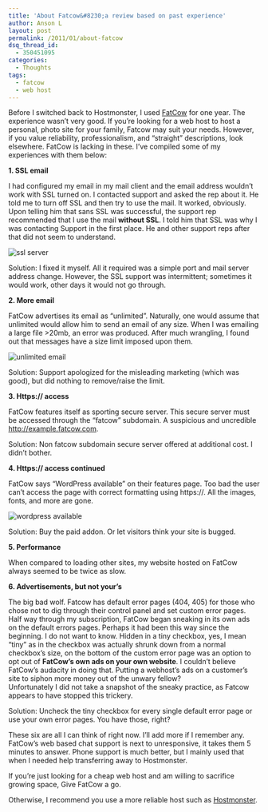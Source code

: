```yaml
---
title: 'About Fatcow&#8230;a review based on past experience'
author: Anson L
layout: post
permalink: /2011/01/about-fatcow
dsq_thread_id:
  - 350451095
categories:
  - Thoughts
tags:
  - fatcow
  - web host
---
```

Before I switched back to Hostmonster, I used <a rel="nofollow" href="http://fatcow.com">FatCow</a> for one year. The experience wasn&#8217;t very good. If you&#8217;re looking for a web host to host a personal, photo site for your family, Fatcow may suit your needs. However, if you value reliability, professionalism, and &#8220;straight&#8221; descriptions, look elsewhere. FatCow is lacking in these. I&#8217;ve compiled some of my experiences with them below:

**1. SSL email**

I had configured my email in my mail client and the email address wouldn&#8217;t work with SSL turned on. I contacted support and asked the rep about it. He told me to turn off SSL and then try to use the mail. It worked, obviously. Upon telling him that sans SSL was successful, the support rep recommended that I use the mail **without SSL**. I told him that SSL was why I was contacting Support in the first place. He and other support reps after that did not seem to understand.

<img class="alignleft size-full wp-image-448" title="ssl server" src="https://i0.wp.com/apparentetch.com/wp-content/uploads/2011/01/ssl-server.png?resize=272%2C30" alt="ssl server" data-recalc-dims="1" />

Solution: I fixed it myself. All it required was a simple port and mail server address change. However, the SSL support was intermittent; sometimes it would work, other days it would not go through.

<p style="text-align: center;">
  <!--more Read More → -->
</p>

**2. More email**

FatCow advertises its email as &#8220;unlimited&#8221;. Naturally, one would assume that unlimited would allow him to send an email of any size. When I was emailing a large file >20mb, an error was produced. After much wrangling, I found out that messages have a size limit imposed upon them.

<img class="alignleft size-full wp-image-447" title="unlimited email" src="https://i2.wp.com/apparentetch.com/wp-content/uploads/2011/01/Screen-shot-2011-01-26-at-8.24.23-PM.png?resize=271%2C32" alt="unlimited email" data-recalc-dims="1" />

Solution: Support apologized for the misleading marketing (which was good), but did nothing to remove/raise the limit.

**3. Https:// access**

FatCow features itself as sporting secure server. This secure server must be accessed through the &#8220;fatcow&#8221; subdomain. A suspicious and uncredible http://example.fatcow.com.

Solution: Non fatcow subdomain secure server offered at additional cost. I didn&#8217;t bother.

**4. Https:// access continued**

FatCow says &#8220;WordPress available&#8221; on their features page. Too bad the user can&#8217;t access the page with correct formatting using https://. All the images, fonts, and more are gone.

<img title="wordpress available" src="https://i0.wp.com/apparentetch.com/wp-content/uploads/2011/01/wordpress-available.png?resize=438%2C59" alt="wordpress available" data-recalc-dims="1" />

Solution: Buy the paid addon. Or let visitors think your site is bugged.

**5. Performance**

When compared to loading other sites, my website hosted on FatCow always seemed to be twice as slow.

**6. Advertisements, but not your&#8217;s**

The big bad wolf. Fatcow has default error pages (404, 405) for those who chose not to dig through their control panel and set custom error pages. Half way through my subscription, FatCow began sneaking in its own ads on the default errors pages. Perhaps it had been this way since the beginning. I do not want to know. Hidden in a tiny checkbox, yes, I mean &#8220;tiny&#8221; as in the checkbox was actually shrunk down from a normal checkbox&#8217;s size, on the bottom of the custom error page was an option to opt out of **FatCow&#8217;s own ads on your own website**. I couldn&#8217;t believe FatCow&#8217;s audacity in doing that. Putting a webhost&#8217;s ads on a customer&#8217;s site to siphon more money out of the unwary fellow?  
Unfortunately I did not take a snapshot of the sneaky practice, as Fatcow appears to have stopped this trickery.

Solution: Uncheck the tiny checkbox for every single default error page or use your own error pages. You have those, right?

These six are all I can think of right now. I&#8217;ll add more if I remember any. FatCow&#8217;s web based chat support is next to unresponsive, it takes them 5 minutes to answer. Phone support is much better, but I mainly used that when I needed help transferring away to Hostmonster.

If you&#8217;re just looking for a cheap web host and am willing to sacrifice growing space, Give FatCow a go.

Otherwise, I recommend you use a more reliable host such as <a rel="nofollow" href="http://hostmonster.com">Hostmonster</a>.